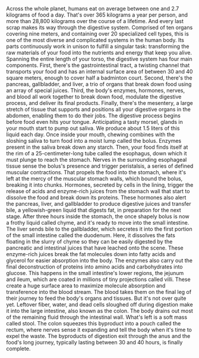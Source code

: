 Across the whole planet, humans eat on average between one and 2.7 kilograms of food a day. That's over 365 kilograms  a year per person, and more than 28,800 kilograms over the course of a lifetime. And every last scrap makes its way through the digestive system. Comprised of ten organs  covering nine meters, and containing  over 20 specialized cell types, this is one of the most diverse and complicated systems in the human body. Its parts continuously work in unison to fulfill a singular task: transforming the raw materials of your food into the nutrients and energy that keep you alive. Spanning the entire length of your torso, the digestive system  has four main components. First, there's the gastrointestinal tract, a twisting channel  that transports your food and has an internal surface area of between 30 and 40 square meters, enough to cover half a badminton court. Second, there's the pancreas, gallbladder, and liver, a trio of organs that break down food using an array of special juices. Third, the body's enzymes, hormones, nerves, and blood all work together to break down food, modulate the digestive process, and deliver its final products. Finally, there's the mesentery, a large stretch of tissue that supports and positions all your digestive organs  in the abdomen, enabling them to do their jobs. The digestive process begins before food even hits your tongue. Anticipating a tasty morsel, glands in your mouth start  to pump out saliva. We produce about 1.5 liters of this liquid each day. Once inside your mouth, chewing combines with the sloshing saliva to turn food into a moist lump  called the bolus. Enzymes present in the saliva break down any starch. Then, your food finds itself at the rim of a 25-centimeter-long tube  called the esophagus, down which it must plunge  to reach the stomach. Nerves in the surrounding  esophageal tissue sense the bolus's presence  and trigger peristalsis, a series of defined muscular contractions. That propels the food into the stomach, where it's left at the mercy of the muscular stomach walls, which bound the bolus,  breaking it into chunks. Hormones, secreted by cells in the lining, trigger the release of acids and enzyme-rich juices  from the stomach wall that start to dissolve the food and break down its proteins. These hormones also alert the pancreas, liver, and gallbladder to produce digestive juices and transfer bile, a yellowish-green  liquid that digests fat, in preparation for the next stage. After three hours inside the stomach, the once shapely bolus is now a frothy liquid called chyme, and it's ready to move into the small intestine. The liver sends bile  to the gallbladder, which secretes it into the first portion of the small intestine called the duodenum. Here, it dissolves the fats floating in the slurry of chyme so they can be easily digested by the pancreatic and intestinal juices that have leached onto the scene. These enzyme-rich juices break the fat molecules down into fatty acids and glycerol for easier  absorption into the body. The enzymes also carry out  the final deconstruction of proteins into amino acids and carbohydrates into glucose. This happens in the  small intestine's lower regions, the jejunum and ileum, which are coated in millions  of tiny projections called villi. These create a huge surface area to maximize molecule absorption and transference into the blood stream. The blood takes them on the final leg of their journey to feed the body's organs and tissues. But it's not over quite yet. Leftover fiber, water, and dead cells  sloughed off during digestion make it into the large intestine, also known as the colon. The body drains out most of the remaining fluid through the intestinal wall. What's left is a soft mass called stool. The colon squeezes this byproduct into a pouch called the rectum, where nerves sense it expanding and tell the body when  it's time to expel the waste. The byproducts of digestion exit through the anus and the food's long journey, typically lasting between 30 and 40 hours, is finally complete. 